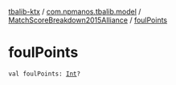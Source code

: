 [tbalib-ktx](../../index.md) / [com.npmanos.tbalib.model](../index.md) / [MatchScoreBreakdown2015Alliance](index.md) / [foulPoints](./foul-points.md)

# foulPoints

`val foulPoints: `[`Int`](https://kotlinlang.org/api/latest/jvm/stdlib/kotlin/-int/index.html)`?`